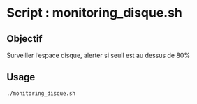 # Script : monitoring_disque.sh

## Objectif
Surveiller l’espace disque, alerter si seuil est au dessus de 80%

## Usage
```bash
./monitoring_disque.sh
